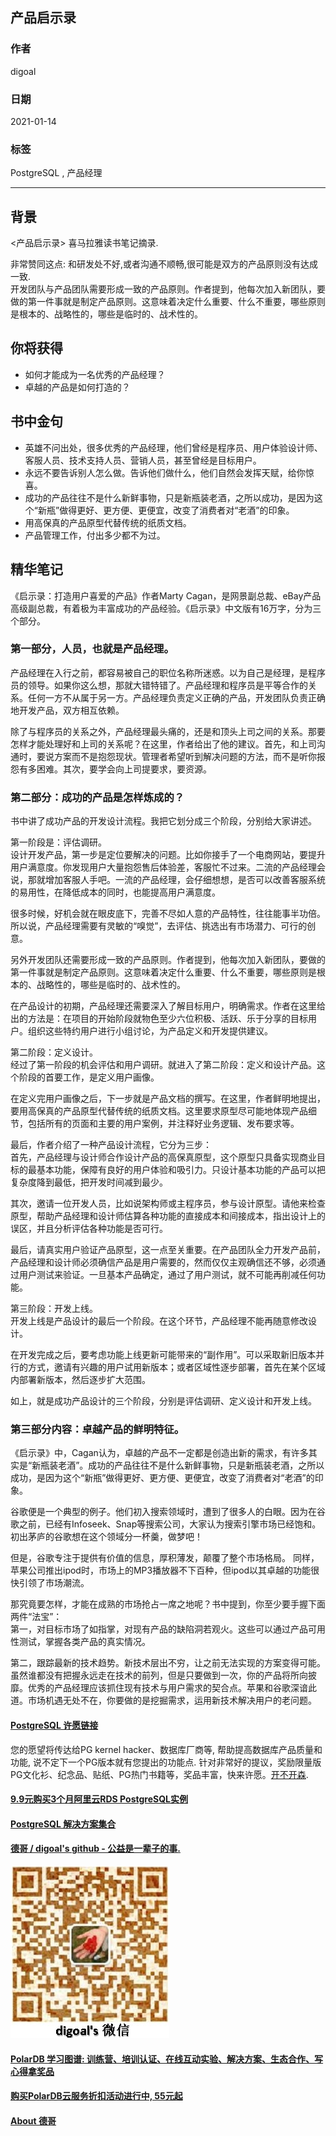 ## 产品启示录   
        
### 作者        
digoal        
        
### 日期        
2021-01-14         
        
### 标签        
PostgreSQL , 产品经理      
        
----        
        
## 背景    
<产品启示录>  喜马拉雅读书笔记摘录.   
  
非常赞同这点:  和研发处不好,或者沟通不顺畅,很可能是双方的产品原则没有达成一致.    
开发团队与产品团队需要形成一致的产品原则。作者提到，他每次加入新团队，要做的第一件事就是制定产品原则。这意味着决定什么重要、什么不重要，哪些原则是根本的、战略性的，哪些是临时的、战术性的。  
  
## 你将获得   
  
- 如何才能成为一名优秀的产品经理？  
- 卓越的产品是如何打造的？  
  
## 书中金句   
  
- 英雄不问出处，很多优秀的产品经理，他们曾经是程序员、用户体验设计师、客服人员、技术支持人员、营销人员，甚至曾经是目标用户。  
- 永远不要告诉别人怎么做。告诉他们做什么，他们自然会发挥天赋，给你惊喜。  
- 成功的产品往往不是什么新鲜事物，只是新瓶装老酒，之所以成功，是因为这个“新瓶”做得更好、更方便、更便宜，改变了消费者对“老酒”的印象。  
- 用高保真的产品原型代替传统的纸质文档。  
- 产品管理工作，付出多少都不为过。  
  
## 精华笔记   
  
《启示录：打造用户喜爱的产品》作者Marty Cagan，是网景副总裁、eBay产品高级副总裁，有着极为丰富成功的产品经验。《启示录》中文版有16万字，分为三个部分。  
  
### 第一部分，人员，也就是产品经理。  
  
产品经理在入行之前，都容易被自己的职位名称所迷惑。以为自己是经理，是程序员的领导。如果你这么想，那就大错特错了。产品经理和程序员是平等合作的关系。任何一方不从属于另一方。产品经理负责定义正确的产品，开发团队负责正确地开发产品，双方相互依赖。  
  
除了与程序员的关系之外，产品经理最头痛的，还是和顶头上司之间的关系。那要怎样才能处理好和上司的关系呢？在这里，作者给出了他的建议。首先，和上司沟通时，要说方案而不是抱怨现状。管理者希望听到解决问题的方法，而不是听你报怨有多困难。其次，要学会向上司提要求，要资源。  
  
### 第二部分：成功的产品是怎样炼成的？  
  
书中讲了成功产品的开发设计流程。我把它划分成三个阶段，分别给大家讲述。  
  
第一阶段是：评估调研。  
设计开发产品，第一步是定位要解决的问题。比如你接手了一个电商网站，要提升用户满意度。你发现用户大量抱怨售后体验差，客服忙不过来。二流的产品经理会说，那就增加客服人手吧。一流的产品经理，会仔细想想，是否可以改善客服系统的易用性，在降低成本的同时，也能提高用户满意度。  
  
很多时候，好机会就在眼皮底下，完善不尽如人意的产品特性，往往能事半功倍。所以说，产品经理需要有灵敏的“嗅觉”，去评估、挑选出有市场潜力、可行的创意。  
  
另外开发团队还需要形成一致的产品原则。作者提到，他每次加入新团队，要做的第一件事就是制定产品原则。这意味着决定什么重要、什么不重要，哪些原则是根本的、战略性的，哪些是临时的、战术性的。  
  
在产品设计的初期，产品经理还需要深入了解目标用户，明确需求。作者在这里给出的方法是：在项目的开始阶段就物色至少六位积极、活跃、乐于分享的目标用户。组织这些特约用户进行小组讨论，为产品定义和开发提供建议。  
  
第二阶段：定义设计。  
经过了第一阶段的机会评估和用户调研。就进入了第二阶段：定义和设计产品。这个阶段的首要工作，是定义用户画像。  
  
在定义完用户画像之后，下一步就是产品文档的撰写。在这里，作者鲜明地提出，要用高保真的产品原型代替传统的纸质文档。这里要求原型尽可能地体现产品细节，包括所有的页面和主要的用户案例，并注释好业务逻辑、发布要求等。  
  
最后，作者介绍了一种产品设计流程，它分为三步：  
首先，产品经理与设计师合作设计产品的高保真原型，这个原型只具备实现商业目标的最基本功能，保障有良好的用户体验和吸引力。只设计基本功能的产品可以把复杂度降到最低，把开发时间减到最少。  
  
其次，邀请一位开发人员，比如说架构师或主程序员，参与设计原型。请他来检查原型，帮助产品经理和设计师估算各种功能的直接成本和间接成本，指出设计上的误区，并且分析评估各种功能是否可行。  
  
最后，请真实用户验证产品原型，这一点至关重要。在产品团队全力开发产品前，产品经理和设计师必须确信产品是用户需要的，然而仅仅主观确信还不够，必须通过用户测试来验证。一旦基本产品确定，通过了用户测试，就不可能再削减任何功能。  
  
第三阶段：开发上线。  
开发上线是产品设计的最后一个阶段。在这个环节，产品经理不能再随意修改设计。  
  
在开发完成之后，要考虑功能上线更新可能带来的“副作用”。可以采取新旧版本并行的方式，邀请有兴趣的用户试用新版本；或者区域性逐步部署，首先在某个区域内部署新版本，然后逐步扩大范围。  
  
如上，就是成功产品设计的三个阶段，分别是评估调研、定义设计和开发上线。  
  
### 第三部分内容：卓越产品的鲜明特征。  
  
《启示录》中，Cagan认为，卓越的产品不一定都是创造出新的需求，有许多其实是“新瓶装老酒”。成功的产品往往不是什么新鲜事物，只是新瓶装老酒，之所以成功，是因为这个“新瓶”做得更好、更方便、更便宜，改变了消费者对“老酒”的印象。  
  
谷歌便是一个典型的例子。他们初入搜索领域时，遭到了很多人的白眼。因为在谷歌之前，已经有Infoseek、Snap等搜索公司，大家认为搜索引擎市场已经饱和。初出茅庐的谷歌想在这个领域分一杯羹，做梦吧！  
  
但是，谷歌专注于提供有价值的信息，厚积薄发，颠覆了整个市场格局。 同样，苹果公司推出ipod时，市场上的MP3播放器不下百种，但ipod以其卓越的功能很快引领了市场潮流。  
  
那究竟要怎样，才能在成熟的市场抢占一席之地呢？书中提到，你至少要手握下面两件“法宝”：  
第一，对目标市场了如指掌，对现有产品的缺陷洞若观火。这些可以通过产品可用性测试，掌握各类产品的真实情况。  
  
第二，跟踪最新的技术趋势。新技术层出不穷，让之前无法实现的方案变得可能。虽然谁都没有把握永远走在技术的前列，但是只要做到一次，你的产品将所向披靡。优秀的产品经理应该抓住现有技术与用户需求的契合点。苹果和谷歌深谙此道。市场机遇无处不在，你要做的是挖掘需求，运用新技术解决用户的老问题。  
  
  
#### [PostgreSQL 许愿链接](https://github.com/digoal/blog/issues/76 "269ac3d1c492e938c0191101c7238216")
您的愿望将传达给PG kernel hacker、数据库厂商等, 帮助提高数据库产品质量和功能, 说不定下一个PG版本就有您提出的功能点. 针对非常好的提议，奖励限量版PG文化衫、纪念品、贴纸、PG热门书籍等，奖品丰富，快来许愿。[开不开森](https://github.com/digoal/blog/issues/76 "269ac3d1c492e938c0191101c7238216").  
  
  
#### [9.9元购买3个月阿里云RDS PostgreSQL实例](https://www.aliyun.com/database/postgresqlactivity "57258f76c37864c6e6d23383d05714ea")
  
  
#### [PostgreSQL 解决方案集合](https://yq.aliyun.com/topic/118 "40cff096e9ed7122c512b35d8561d9c8")
  
  
#### [德哥 / digoal's github - 公益是一辈子的事.](https://github.com/digoal/blog/blob/master/README.md "22709685feb7cab07d30f30387f0a9ae")
  
  
![digoal's wechat](../pic/digoal_weixin.jpg "f7ad92eeba24523fd47a6e1a0e691b59")
  
  
#### [PolarDB 学习图谱: 训练营、培训认证、在线互动实验、解决方案、生态合作、写心得拿奖品](https://www.aliyun.com/database/openpolardb/activity "8642f60e04ed0c814bf9cb9677976bd4")
  
  
#### [购买PolarDB云服务折扣活动进行中, 55元起](https://www.aliyun.com/activity/new/polardb-yunparter?userCode=bsb3t4al "e0495c413bedacabb75ff1e880be465a")
  
  
#### [About 德哥](https://github.com/digoal/blog/blob/master/me/readme.md "a37735981e7704886ffd590565582dd0")
  
